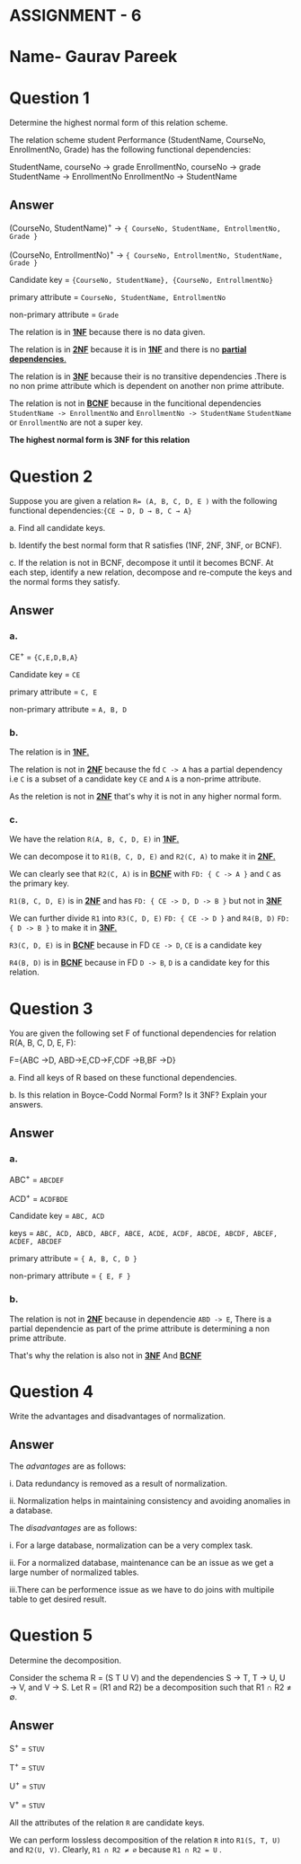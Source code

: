 # ASSIGNMENT - 6
# Name- Gaurav Pareek
# Question 1

Determine the highest normal form of this relation scheme.

The relation scheme student Performance (StudentName, CourseNo, EnrollmentNo, Grade)
has the following functional dependencies:


StudentName, courseNo → grade
EnrollmentNo, courseNo → grade
StudentName → EnrollmentNo
EnrollmentNo → StudentName


## Answer

(CourseNo, StudentName)<sup>+</sup> -> `{ CourseNo, StudentName, EntrollmentNo, Grade }`

(CourseNo, EntrollmentNo)<sup>+</sup> -> `{ CourseNo, EntrollmentNo, StudentName, Grade }`

Candidate key = `{CourseNo, StudentName}, {CourseNo, EntrollmentNo}`

primary attribute = `CourseNo, StudentName, EntrollmentNo`

non-primary attribute = `Grade`

The relation is in <u>**1NF**</u> because there is no data given.

The relation is in <u>**2NF**</u> because it is in <u>**1NF**</u> and there is no <u>**partial dependencies**.</u>

The relation is in <u>**3NF**</u> because their is no transitive dependencies .There is
no non prime attribute which is dependent on another non prime attribute.

The relation is not in <u>**BCNF**</u> because in the funcitional dependencies
`StudentName -> EnrollmentNo` and `EnrollmentNo -> StudentName`
`StudentName` or `EnrollmentNo` are not a super key.

**The highest normal form is 3NF for this relation**

# Question 2

Suppose you are given a relation `R= (A, B, C, D, E )` with the following functional
dependencies:`{CE → D, D → B, C → A}`

a. Find all candidate keys.

b. Identify the best normal form that R satisfies (1NF, 2NF, 3NF, or BCNF).

c. If the relation is not in BCNF, decompose it until it becomes BCNF. At each step, identify a
new relation, decompose and re-compute the keys and the normal forms they satisfy.

## Answer

### a. 

CE<sup>+</sup> = `{C,E,D,B,A}`

Candidate key = `CE`

primary attribute = `C, E`

non-primary attribute = `A, B, D`

### b.
The relation is in <u>**1NF**.</u>

The relation is not in <u>**2NF**</u> because the fd `C -> A` has a partial
dependency i.e `C` is a subset of a candidate key `CE` and `A` is a non-prime
attribute.

As the reletion is not in <u>**2NF**</u> that's why it is not in any higher normal form.

### c.

We have the relation `R(A, B, C, D, E)` in <u>**1NF**.</u>

We can decompose it to `R1(B, C, D, E)` and `R2(C, A)` to make it in <u>**2NF**.</u>

We can clearly see that `R2(C, A)` is in <u>**BCNF**</u> with `FD: { C -> A }`
and `C` as the primary key.

`R1(B, C, D, E)` is in <u>**2NF**</u> and has `FD: { CE -> D, D -> B }` but not in <u>**3NF**</u>

We can further divide `R1` into `R3(C, D, E)` `FD: { CE -> D }` and `R4(B, D)` `FD: { D -> B }` to make it in <u>**3NF**.</u>

`R3(C, D, E)` is in <u>**BCNF**</u> because in FD `CE -> D`, `CE` is a candidate key

`R4(B, D)` is in <u>**BCNF**</u> because in FD `D -> B`, `D` is a candidate key for this
relation.

# Question 3

You are given the following set F of functional dependencies for relation R(A, B, C, D, E, F):

F={ABC →D, ABD→E,CD→F,CDF →B,BF →D}

a. Find all keys of R based on these functional dependencies.

b. Is this relation in Boyce-Codd Normal Form? Is it 3NF? Explain your answers.

## Answer

### a.

ABC<sup>+</sup> = `ABCDEF`

ACD<sup>+</sup> = `ACDFBDE`

Candidate key = `ABC, ACD`

keys = `ABC, ACD, ABCD, ABCF, ABCE, ACDE, ACDF, ABCDE, ABCDF, ABCEF, ACDEF, ABCDEF`

primary attribute = `{ A, B, C, D }`

non-primary attribute = `{ E, F }`

### b.

The relation is not in <u>**2NF**</u> because in dependencie `ABD -> E`, There is a partial dependencie as part of the prime 
attribute is determining a non prime attribute.

That's why the relation is also not in <u>**3NF**</u> And <u>**BCNF**</u>

# Question 4

Write the advantages and disadvantages of normalization.

## Answer

The *advantages* are as follows:

i. Data redundancy is removed as a result of normalization.

ii. Normalization helps in maintaining consistency and avoiding anomalies
in a database.

The *disadvantages* are as follows:

i. For a large database, normalization can be a very complex task.

ii. For a normalized database, maintenance can be an issue as we get a large
number of normalized tables.

iii.There can be performence issue as we have to do joins with multipile table to get desired result.

# Question 5

Determine the decomposition.

Consider the schema R = (S T U V) and the dependencies S → T, T → U, U → V, and V → S.
Let R = (R1 and R2) be a decomposition such that R1 ∩ R2 ≠ ∅.

## Answer

S<sup>+</sup> = `STUV`

T<sup>+</sup> = `STUV`

U<sup>+</sup> = `STUV`

V<sup>+</sup> = `STUV`

All the attributes of the relation `R` are candidate keys.

We can perform lossless decomposition of the relation `R` into `R1(S, T, U)` 
and `R2(U, V)`. Clearly, `R1 ∩ R2 ≠ ∅` because `R1 ∩ R2 = U` .
